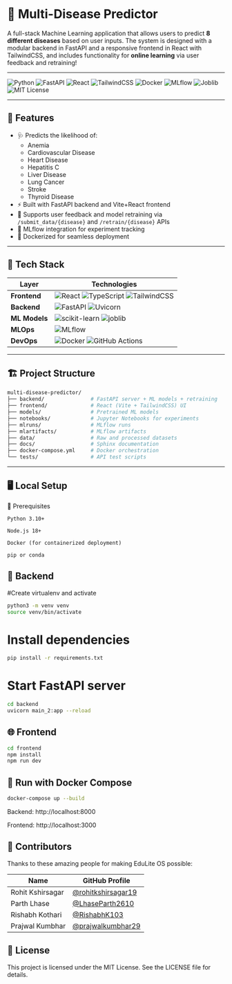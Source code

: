 # 🧠 Multi-Disease Predictor

A full-stack Machine Learning application that allows users to predict **8 different diseases** based on user inputs. The system is designed with a modular backend in FastAPI and a responsive frontend in React with TailwindCSS, and includes functionality for **online learning** via user feedback and retraining!

---

![Python](https://img.shields.io/badge/Python-3.10-blue?logo=python)
![FastAPI](https://img.shields.io/badge/FastAPI-%2300C7B7.svg?logo=fastapi&logoColor=white)
![React](https://img.shields.io/badge/React-%2320232a.svg?logo=react&logoColor=%2361DAFB)
![TailwindCSS](https://img.shields.io/badge/TailwindCSS-38B2AC?logo=tailwindcss&logoColor=white)
![Docker](https://img.shields.io/badge/Docker-2496ED?logo=docker&logoColor=white)
![MLflow](https://img.shields.io/badge/MLflow-0194f3?logo=mlflow&logoColor=white)
![Joblib](https://img.shields.io/badge/Joblib-003366?logo=scikit-learn&logoColor=white)
![MIT License](https://img.shields.io/badge/License-MIT-yellow.svg)

---

## 🚀 Features

- 🩺 Predicts the likelihood of:
  - Anemia
  - Cardiovascular Disease
  - Heart Disease
  - Hepatitis C
  - Liver Disease
  - Lung Cancer
  - Stroke
  - Thyroid Disease
- ⚡ Built with FastAPI backend and Vite+React frontend
- 🔁 Supports user feedback and model retraining via `/submit_data/{disease}` and `/retrain/{disease}` APIs
- 🧪 MLflow integration for experiment tracking
- 🐳 Dockerized for seamless deployment

---

## 🧰 Tech Stack

| Layer        | Technologies |
| ------------ | ------------ |
| **Frontend** | ![React](https://img.shields.io/badge/React-20232a?logo=react) ![TypeScript](https://img.shields.io/badge/TypeScript-3178c6?logo=typescript) ![TailwindCSS](https://img.shields.io/badge/TailwindCSS-38B2AC?logo=tailwindcss) |
| **Backend**  | ![FastAPI](https://img.shields.io/badge/FastAPI-009688?logo=fastapi) ![Uvicorn](https://img.shields.io/badge/Uvicorn-003366?logo=python&logoColor=white) |
| **ML Models**| ![scikit-learn](https://img.shields.io/badge/scikit--learn-F7931E?logo=scikitlearn) ![joblib](https://img.shields.io/badge/joblib-003366?logo=python) |
| **MLOps**    | ![MLflow](https://img.shields.io/badge/MLflow-0194f3?logo=mlflow) |
| **DevOps**   | ![Docker](https://img.shields.io/badge/Docker-2496ED?logo=docker) ![GitHub Actions](https://img.shields.io/badge/GitHub%20Actions-2088FF?logo=githubactions) |

---

## 🏗️ Project Structure

```bash
multi-disease-predictor/
├── backend/               # FastAPI server + ML models + retraining
├── frontend/              # React (Vite + TailwindCSS) UI
├── models/                # Pretrained ML models
├── notebooks/             # Jupyter Notebooks for experiments
├── mlruns/                # MLflow runs
├── mlartifacts/           # MLflow artifacts
├── data/                  # Raw and processed datasets
├── docs/                  # Sphinx documentation
├── docker-compose.yml     # Docker orchestration
└── tests/                 # API test scripts
```
---

## 🖥️ Local Setup
🔧 Prerequisites

    Python 3.10+

    Node.js 18+

    Docker (for containerized deployment)

    pip or conda

## 🐍 Backend

#Create virtualenv and activate
```bash
python3 -m venv venv
source venv/bin/activate
```
# Install dependencies
```bash
pip install -r requirements.txt
```
# Start FastAPI server
```bash
cd backend
uvicorn main_2:app --reload
```
## 🌐 Frontend
```bash
cd frontend
npm install
npm run dev
```
## 🐳 Run with Docker Compose
```bash
docker-compose up --build
```

Backend: http://localhost:8000

Frontend: http://localhost:3000

## 🤝 Contributors

Thanks to these amazing people for making EduLite OS possible:



| Name               | GitHub Profile                                     |
|--------------------|----------------------------------------------------|
| Rohit Kshirsagar   | [@rohitkshirsagar19](https://github.com/rohitkshirsagar19) |
| Parth Lhase        | [@LhaseParth2610](https://github.com/LhaseParth2610)       |
| Rishabh Kothari    | [@RishabhK103](https://github.com/RIshabhK103)             |
| Prajwal Kumbhar    | [@prajwalkumbhar29](https://github.com/prajwalkumbhar29)                   |

## 🪪 License

This project is licensed under the MIT License. See the LICENSE file for details.

